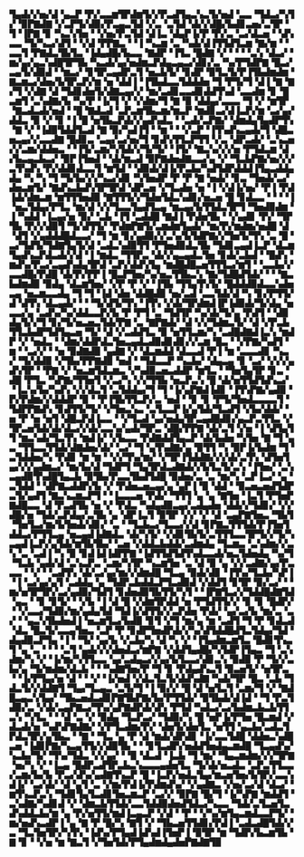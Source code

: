 ▜▄▟▞▞▅▞▟▝▄▃▛▝▛▞▃▃▆▜▛▟▆▜▞▞▛▃▟▜▄▃▚▃▜▞▅▟▝▃▃▝▜▟▃▞▚▜▞▝▉▛▇▟▇▝▞▃▛▜▞▟▉▞▛▃▄▃▜▟▝▞▃▝▃▜▟▝▟▞▞▟█▞▙▟▊▃▅▞▃▜▛▝▜▝▐▛▇▝▊▝▚▃▚▜▅▝▝▞▅▞▛▃▜▟▝▟▐▃▝▟▄▛▐▞▛▝▛▞▃▝▃▞▟▃▅▝▝▟▚▃▃▝▜▞▚▃▞▟▜▝▝▞▟▝▛▛▇▃▝▝▐▝▚▃▆▝▃▝▚▟▞▟▐▜▜▟▜▃▆▝▇▞▆▝▝▃▃▜▝▛▇▟▃▜▙▜▃▝▐▟▄▟█▞▙▃▃▝▇▟▛▝▐▜▃▝█▟▇▝▞▝▝▝▝▃▚▝▟▃▞▝▆▞▄▞▄▃▚▟█▜▛▜▙▝▚▃▟▞▄▞▅▟▆▃▛▟▄▃▄▃▞▟▊▞▃▝▚▞▛▜▟▛▇▝█▃▞▃▄▜▞▟▉▟▝▝▆▃▞▝▊▜▛▃▄▟▛▃▜▝▅▃▙▜▞▝▊▟▛▝▉▜▃▜▞▛▐▜▙▟▆▟▆▝▇▃▆▃▞▟▅▞▙▜▛▃▛▞▆▝▅▝▟▟▐▝▐▜▙▟▃▃▜▟▟▟▅▝▜▝▛▜▞▜▝▟▐▝▇▝▇▞▜▝▞▟▇▝▟▝▜▟▊▟▅▜▞▟▇▃▄▞▞▝▆▞▃▟▊▃▃▟▊▟▟▜▚▟▝▃▃▟▆▝▊▝█▃▆▜▝▃▚▟▇▞▙▝▚▞▛▝▐▞▜▝▞▝▞▟▆▞▜▝▇▝▉▝▟▟▄▞▃▃▃▝▜▝▞▝▆▜▛▝▇▃▟▃▟▞▅▟▝▝█▝▇▟▃▟▝▃▛▃▆▜▙▃▆▞▆▃▛▝▆▟▊▃▞▟▐▃▛▞▆▝▃▞▄▞▟▟▃▝▉▝▞▝▊▝▐▝█▝▅▜▙▃▛▟▞▞▄▟▚▟▃▝▝▃▟▞▃▛▇▞▝▟▆▟▄▜▄▟▛▜▚▝▇▝▞▝▐▟▉▜▟▟▜▃▟▝▇▝▉▞▚▟▐▜▝▝▆▝▝▝▞▃▛▝▐▜▚▟▚▃▄▟▞▜▝▟█▃▅▃▄▞▞▃▃▟▇▝█▟▊▃▝▃▄▞▃▞▅▞▜▝▊▟▚▜▜▃▛▜▜▝▞▃▝▟▛▃▟▞▝▃▚▃▅▞▞▃▆▞▟▟▅▃▝▝▐▜▞▃▆▞▚▜▟▞▞▜▞▜▞▝▐▜▞▝▇▃▚▞▞▞▅▝▛▜▟▃▆▝▟▞▙▃▄▃▙▃▞▝▉▛▐▜▅▟▝▝▟▞▆▃▟▝▉▛▇▟▅▟▇▃▃▞▄▝▞▝▜▃▙▛▇▞▅▞▞▞▃▜▚▟▚▝▛▞▟▟▊▟▃▃▜▝▆▜▟▝▝▟▉▟▞▟▐▞▛▃▙▞▚▟▜▟▛▟▟▟▐▜▄▃▟▟▄▟▄▝▚▝▚▝▜▝▜▞▙▞▞▞▚▃▞▟▊▝▚▜▅▟▛▝▛▝▛▝▇▝▅▟▞▝▊▃▝▜▅▟▞▃▞▟▅▃▆▜▞▝▇▟▚▃▙▟▚▜▛▜▛▟▝▟▛▃▅▝▞▜▃▟▅▝▅▝▐▝▞▟▐▞▅▞▝▛▐▝▛▟▐▟▞▟▆▃▆▝▆▜▜▜▅▟▉▝▇▜▜▜▞▞▜▟▅▜▟▃▚▟▊▞▅▃▅▝█▝▊▟▃▃▝▝▝▝▐▝▅▃▜▟▄▞▛▜▃▝▆▞▟▝▞▞▜▃▃▜▄▟▜▃▄▝▆▃▄▞▙▜▜▟▃▜▛▜▝▜▅▟▉▟▆▝▐▝▚▟▟▝▐▃▄▞▅▝▉▞▝▃▙▝▐▜▝▃▟▟█▝▇▟▐▝▛▟▅▜▙▝▝▞▄▟▊▝▛▞▝▜▛▜▙▝▛▞▞▟▉▜▝▜▞▟▜▜▞▝▛▟▆▛▇▜▞▃▆▟▆▜▄▟▞▝▆▞▛▞▆▟▆▞▅▟█▝▟▝▟▜▝▞▄▟▟▟█▟▃▃▞▝▜▝▆▝▊▞▄▟▉▞▞▃▚▞▙▜▟▛▇▞▞▜▅▜▞▜▚▝▃▝█▝▃▞▜▟▜▞▜▟▇▜▄▜▞▟▝▃▟▃▚▟▉▜▜▝▛▜▅▟▉▟▃▜▙▝▜▟▊▃▄▟▐▃▛▝▟▃▆▜▄▟▚▃▛▟▃▟▞▞▟▝▐▝▆▟▃▝▜▜▛▃▝▟▞▞▄▃▄▟▃▜▅▝▊▟▞▃▙▟▝▝█▟▚▝▆▟▚▞▛▃▞▃▄▟▚▟▄▜▛▟▝▃▛▞▟▟▚▜▄▝▆▟█▟█▃▅▜▜▜▃▞▆▜▝▝▃▃▙▞▞▃▃▟█▞▛▟█▝▟▞▛▞▛▛▐▝█▃▛▜▅▞▚▞▅▃▜▜▙▃▚▝▇▞▜▟█▟▜▟▞▝▝▝▇▃▙▟▆▟▉▝▉▟▄▝▟▃▆▜▅▞▝▞▛▝▛▝▞▝▐▜▙▝▜▜▄▜▚▜▞▝█▟▟▟▉▟▃▃▚▟▅▃▄▝▅▃▆▃▃▟▄▝▜▝▜▝▐▟▝▟▅▝▟▟█▟▉▝▅▞▃▟▝▃▃▜▟▞▟▝▚▝▊▞▛▜▜▞▟▝▟▜▚▝▟▃▄▟▞▝▝▝▜▞▟▜▞▜▚▝▐▜▚▝▞▟▞▜▛▟▆▟▐▛▐▟▉▟▞▜▞▟▄▝▅▃▃▞▄▝▃▟▚▞▚▞▟▟▃▃▛▞▙▝▛▝▛▜▝▃▝▜▟▜▛▝▚▞▟▞▜▞▄▝▛▟▜▝▝▟▉▟▄▜▞▞▜▝▊▞▜▞▅▃▅▃▜▟▞▛▇▝▃▝▇▛▇▟▞▝▟▝▞▞▜▟▆▃▜▞▝▟▝▞▛▃▙▜▜▃▙▟▛▜▟▜▄▃▅▝▜▞▝▟▝▞▃▟▟▜▃▝▉▝▅▜▜▃▆▞▚▝▃▟█▟▇▟▐▃▚▝▆▟▛▝▞▝▅▟▃▝▝▟▆▞▟▟▛▟▃▜▅▃▄▟▃▟▉▟▊▟▊▞▞▃▆▝█▃▝▝▞▛▇▞▚▟▜▝▆▝▝▃▞▞▝▝▅▝▉▟▇▟▉▝▄▟▇▝▞▝▟▃▆▟▟▝▟▃▃▟▝▛▐▝▆▝▃▃▃▟▊▝▚▃▞▝▜▞▟▟▉▝▞▜▙▞▛▛▇▟▉▝▅▟▝▝▜▟▃▃▛▝▚▃▙▞▝▟▄▃▄▝▊▝▃▞▝▞▞▞▄▟▚▜▛▝▝▛▇▝▞▝▅▃▆▜▟▃▆▃▝▞▚▟▉▃▅▃▟▟▛▝▆▜▃▝▝▜▅▜▄▜▛▝▊▃▝▟█▝▛▜▃▝▚▛▇▞▜▜▅▜▝▞▃▞▚▝▞▞▜▜▙▝▅▃▛▃▚▝█▝▟▞▅▜▜▟▜▟▚▃▞▝▐▃▚▞▙▞▚▟▚▝▞▞▟▃▜▝▃▜▟▟▄▞▜▝▜▝▐▞▄▛▇▟▐▟▊▝▐▜▚▛▇▞▄▟▉▝▛▞▛▟▆▞▞▟▟▟▛▝▉▝▝▛▐▜▙▜▜▃▛▞▃▝▅▟▝▝▊▝▊▝▛▜▞▜▅▟▃▃▃▃▜▝▜▟▛▛▇▟▚▝▊▟▜▜▞▜▞▝▞▜▅▃▚▃▝▃▜▃▃▛▐▞▄▜▟▞▜▃▟▜▝▞▙▞▟▟▞▝▅▝▛▝▅▝▅▜▝▟█▃▛▟▐▃▃▝▝▞▜▃▟▝▄▞▅▟▄▜▛▃▄▟█▟▊▞▄▃▛▃▜▜▃▝▞▜▛▃▅▜▟▞▟▞▟▃▞▞▟▞▃▃▚▞▄▟▞▜▛▃▝▟█▞▛▛▇▝▟▞▃▜▝▞▅▝▐▝▟▜▄▜▜▝▆▃▚▟▞▜▃▜▚▝▆▟▐▞▝▞▙▃▃▝▛▟▇▟▟▜▄▃▛▝▟▞▙▟▅▝▚▜▅▝▇▝▜▝▄▃▝▜▜▃▃▜▜▟▞▟▇▟▅▞▟▞▝▃▞▝▜▝▄▜▚▟▇▞▄▝▉▜▜▝▚▝▉▛▐▞▙▟▆▝▜▝▃▜▟▟▅▞▚▝▛▟▊▝▆▝▆▝▝▞▞▜▚▞▆▞▝▞▜▛▐▜▟▟▇▞▞▞▟▞▃▜▚▝▟▜▅▜▄▞▞▞▄▟▆▃▞▝▆▞▙▞▟▝▜▟▛▜▝▜▄▜▛▟▃▟▇▟▞▞▙▜▃▜▞▃▚▝▐▜▅▞▝▃▚▃▄▟▉▜▚▟█▜▄▃▙▝▉▜▙▞▛▃▃▜▙▟▜▟█▝▉▟▅▞▃▝▃▝▆▞▚▝▃▛▐▃▞▝▄▝▃▜▟▟▝▝▟▛▇▃▟▟▛▞▙▝▞▝▛▟▅▃▅▃▄▞▄▝▄▛▐▝▉▝▟▟▝▝▉▃▅▃▅▟▜▟▛▃▜▞▄▟▜▝▇▃▚▃▆▃▛▜▝▝▐▃▃▃▅▝▛▟▞▝▜▜▜▝▄▝▄▝▇▜▅▝▐▃▜▝▛▜▅▛▇▟█▃▃▝▟▝▛▃▟▜▙▝▅▝▞▝▛▟▃▝▚▟▄▟▉▃▄▞▃▟▄▟▅▝▟▟▞▞▜▟▊▞▝▞▞▟█▞▅▝▜▟▞▃▛▟▄▞▃▜▙▝▄▝▟▛▐▃▜▝▉▜▛▝▞▞▝▞▝▟▝▃▄▛▇▜▅▃▝▜▙▜▝▜▅▜▃▞▆▞▙▜▅▟▞▟▊▞▝▃▝▝▜▃▙▃▞▜▃▃▞▞▟▝▊▛▇▃▜▜▜▟▞▛▐▜▅▜▟▟▃▞▛▜▜▃▄▝▅▃▄▟▐▟▇▟▃▝▟▞▚▜▞▝▞▟▊▜▙▜▞▃▜▜▜▃▃▜▛▜▞▞▜▞▚▃▄▟▐▃▛▞▄▜▟▞▆▜▙▜▙▞▝▃▅▝▞▟▟▃▙▟▟▞▃▟▆▟▄▝▜▃▆▃▝▃▚▟▆▞▞▃▚▝▃▝▃▟▐▝▚▝▉▝▊▟▐▟▐▟▛▛▇▝▐▟▜▜▟▜▟▜▚▟▃▃▟▞▅▃▜▟▅▟▄▝▚▞▜▝▜▃▙▝▄▟▞▟▝▃▚▃▛▃▝▃▆▞▚▜▛▝▚▃▆▜▅▝▃▝▟▝▉▝▄▝▞▞▃▟▇▞▄▞▛▃▃▃▝▝▞▝▝▃▟▜▚▝▟▞▃▞▄▞▆▞▞▟▆▟█▝▜▃▄▝▉▟▞▟▊▝▐▜▚▞▜▃▙▞▚▛▐▝▐▝▃▞▄▞▄▜▝▃▟▟▄▝▄▝▜▟▛▃▙▟▟▃▛▜▃▟▉▟▝▞▟▟▜▝▊▜▛▝▉▞▃▞▝▝▆▞▅▜▛▜▛▞▃▞▄▟▉▞▜▟▜▝▊▟▅▟▉▜▙▜▜▞▚▜▝▝▐▛▇▜▃▞▞▜▟▟█▟▇▜▟▝▄▃▝▝▊▝▊▜▞▝▝▞▙▝▐▝▟▝█▝▞▟▆▜▛▟▟▝▅▝▛▜▟▜▜▞▞▝▊▝▊▝█▟▛▞▝▝▞▃▃▞▜▟▉▞▆▞▄▟▄▜▟▝▜▟▐▞▟▜▜▞▞▃▛▟▅▝▛▟▞▝▄▞▃▞▙▝▆▞▃▝▃▞▝▝▄▃▚▜▙▟▅▟▐▝▅▃▆▜▃▞▙▟▉▝▊▜▝▞▜▝▆▞▄▝▆▝▃▟▜▝▜▝▛▝▊▟▃▟▝▟▃▝█▃▜▞▃▃▄▜▅▃▝▃▛▝▛▝▊▟▛▜▅▟▛▟▞▞▚▞▟▜▟▟█▟▜▃▜▟▄▞▜▟▝▟▄▟▉▃▛▜▄▝▐▝▝▜▞▝▄▞▙▝▞▃▙▞▚▝▟▝▚▝▞▝▐▜▄▟▆▃▆▜▃▝█▟▊▜▚▃▜▝▄▝▃▝▝▝▝▃▜▝▄▟▞▞▞▟▅▟▃▞▆▛▇▝▞▟▟▜▄▟█▞▚▜▟▛▐▜▄▃▝▜▝▃▚▟▆▞▚▝▞▝▐▞▆▞▚▜▜▃▃▝▄▞▃▟▄▃▞▞▄▞▙▜▃▃▞▟▊▃▚▝▉▟▉▝▛▝▜▞▞▃▙▞▄▝▜▞▆▟▆▞▟▃▙▝▝▝▚▟▇▜▅▞▛▝▜▝▊▝▛▟▄▟▚▃▜▝▉▃▅▜▞▝▅▜▛▃▝▝▐▞▛▜▄▞▅▝▟▝▝▝▞▝▐▞▅▟▝▞▟▃▜▃▜▞▟▟▚▟▇▝▚▟▞▜▛▝█▃▝▃▙▝▜▟▃▜▞▞▟▟▇▜▝▜▄▞▜▃▄▃▝▃▜▞▜▝▐▝▉▞▞▝█▝▟▝▅▜▃▜▝▃▆▞▜▝▞▝▇▟█▃▄▃▚▜▄▞▝▜▙▃▅▟▃▟▊▛▇▜▙▛▇▞▙▞▛▜▜▟▞▝▉▜▙▟▞▟▐▟▝▝▜▝▛▃▜▟▉▞▃▝▞▟▞▃▄▛▇▃▞▜▚▞▄▛▇▟▛▟▞▟▚▝▛▜▟▝▚▟▃▞▃▞▙▟▆▃▙▃▙▜▜▃▚▝▚▜▃▝▝▝▟▝▃▝▞▝▉▟▄▝▜▃▛▃▞▝▜▟▉▞▚▝█▝▅▛▐▞▛▜▅▝█▃▆▟▝▞▟▃▟▞▅▝▚▟▚▛▇▟▇▞▝▞▛▜▃▟▆▞▛▞▝▟▅▜▞▟▅▜▃▝▅▜▜▝▄▃▙▞▃▟▃▜▛▟▃▜▛▞▄▜▙▃▝▝▇▝▝▜▃▝▄▝▛▝▟▝▆▟▞▟▛▟▊▝▐▞▃▃▜▟█▝▟▟▅▃▚▟█▃▅▝▐▟▊▛▇▞▚▃▄▜▜▞▞▟▉▜▙▝▝▝▊▜▃▟▛▞▅▟▟▜▅▟▄▃▆▟█▝▜▃▄▟▚▞▚▃▙▞▜▞▝▜▚▞▜▟▃▝▞▞▄▞▝▝▉▝▟▃▟▝▐▃▙▝▜▝▆▞▝▜▄▃▆▟▆▞▞▞▜▛▇▝▅▞▚▝▞▝▐▃▄▝█▟▛▃▟▜▛▃▙▃▚▃▃▃▄▟▅▜▃▝▜▞▟▞▅▃▟▃▝▃▛▃▜▜▃▃▞▃▆▞▙▞▙▝▛▃▞▟▚▞▄▟▇▜▚▃▛▝█▝▐▃▛▞▅▟▃▜▄▞▆▃▅▜▅▞▙▜▛▞▃▃▚▟▐▞▝▃▞▟▞▝▟▝▄▜▝▃▝▞▆▞▛▟▐▞▛▟▆▟▚▞▝▞▄▟▇▃▝▞▅▞▃▞▟▝▟▃▞▝▆▜▚▃▛▃▚▝▜▟▊▜▄▜▃▟▊▜▅▃▆▃▛▝▃▞▞▝▉▛▇▝█▞▜▝▐▞▚▛▇▝▆▟▟▜▝▃▚▟▇▞▚▟▊▟▝▞▝▟▆▃▙▜▜▟▞▃▃▜▟▟▉▟▅▟▜▟▃▞▚▃▃▝▜▟▞▃▜▃▅▜▃▟▚▟▟▃▙▞▆▝▄▝▛▞▅▜▜▞▆▟▐▃▄▃▛▝▞▟▝▝▛▝▝▞▚▞▆▜▄▃▆▟▃▃▛▜▞▝▆▞▅▟▚▃▟▛▐▝▄▝▇▝▛▝█▞▚▝▇▜▝▞▝▜▙▃▅▜▜▟▊▞▛▟▐▝▃▟▃▟█▜▟▞▞▃▝▜▃▜▅▜▛▞▚▜▚▝▐▟▚▞▛▜▄▟▐▟▚▟▐▜▅▛▐▝▉▜▛▝▆▝▜▟▛▞▙▃▆▜▙▝▇▝▊▝▝▞▅▝▆▝▇▃▜▝▞▜▅▜▟▞▛▜▄▟▆▟▄▟▅▛▇▟▇▜▉
